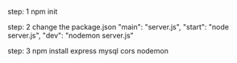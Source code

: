 step: 1
npm init

step: 2
change the package.json
"main": "server.js",
"start": "node server.js",
"dev": "nodemon server.js"

step: 3
npm install express mysql cors nodemon